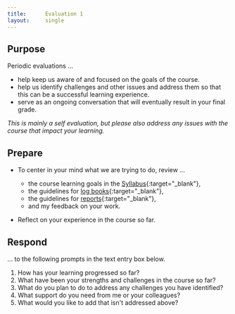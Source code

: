 ```yaml
---
title:      Evaluation 1
layout:     single
---
```

## Purpose

Periodic evaluations ...

- help keep us aware of and focused on the goals of the course.
- help us identify challenges and other issues and address them so that this can be a successful learning experience.
- serve as an ongoing conversation that will eventually result in your final grade.

*This is mainly a self evaluation, but please also address any issues with the course that impact your learning.*

## Prepare

- To center in your mind what we are trying to do, review ...
  - the course learning goals in the [Syllabus](https://rileyle.github.io/PHYS328W/syllabus.html){:target="_blank"},
  - the guidelines for [log books](https://rileyle.github.io/PHYS328W/guides/p328_log_guide.html){:target="_blank"},
  - the guidelines for [reports](https://rileyle.github.io/PHYS328W/guides/p328_report_guide.html){:target="_blank"},
  - and my feedback on your work. 

- Reflect on your experience in the course so far.

## Respond

... to the following prompts in the text entry box below. 

1. How has your learning progressed so far?
2. What have been your strengths and challenges in the course so far?
3. What do you plan to do to address any challenges you have identified?
4. What support do you need from me or your colleagues?
5. What would you like to add that isn't addressed above?
